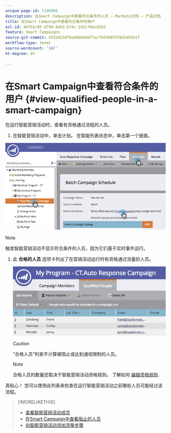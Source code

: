```yaml
---
unique-page-id: 1146966
description: 在Smart Campaign中查看符合条件的人员 — Marketo文档 — 产品文档
title: 在Smart Campaign中查看符合条件的用户
exl-id: 84fb5c85-d794-4eb3-b74c-242c76ecdd1d
feature: Smart Campaigns
source-git-commit: 431bd258f9a68bbb9df7acf043085578d3d91b1f
workflow-type: tm+mt
source-wordcount: '167'
ht-degree: 0%

---
```


# 在Smart Campaign中查看符合条件的用户 {#view-qualified-people-in-a-smart-campaign}

在运行智能营销活动时，查看有资格通过流程的人员。

1. 在智能营销活动中，单击计划。 在智能列表状态中，单击第一个链接。

![](assets/qualifedpeople-hands.png)

>[!NOTE]
>
>触发智能营销活动不显示符合条件的人员，因为它们基于实时事件运行。

1. 此 **合格的人员** 选项卡列出了在营销活动运行时有资格通过流量的人员。

   ![](assets/qualifiedpeople-tab.png)

   >[!CAUTION]
   >
   >“合格人员”列表不计算被阻止或达到通信限制的人员。

   >[!NOTE]
   >
   >合格人员的数量还取决于智能营销活动资格规则。 了解如何 [编辑资格规则](/help/marketo/product-docs/core-marketo-concepts/smart-campaigns/using-smart-campaigns/edit-qualification-rules-in-a-smart-campaign.md).

真贴心！ 您可以使用此列表来检查在运行智能营销活动之前哪些人员可能经过该流程。

>[!MORELIKETHIS]
>
>* [查看智能营销活动成员](/help/marketo/product-docs/core-marketo-concepts/smart-campaigns/smart-campaign-data/view-smart-campaign-members.md)
>* [在Smart Campaign中查看阻止的人员](/help/marketo/product-docs/core-marketo-concepts/smart-campaigns/smart-campaign-data/view-blocked-people-in-a-smart-campaign.md)
>* [向智能营销活动添加流量步骤](/help/marketo/product-docs/core-marketo-concepts/smart-campaigns/flow-actions/add-a-flow-step-to-a-smart-campaign.md)
